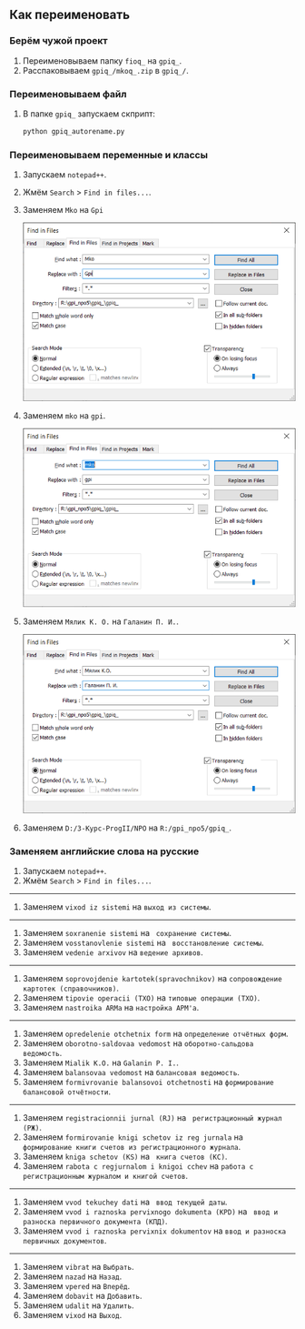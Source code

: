 ## Как переименовать

### Берём чужой проект
1. Переименовываем папку `fioq_` на `gpiq_`.
2. Расспаковываем `gpiq_/mkoq_.zip` в `gpiq_/`.

### Переименовываем файл
1. В папке `gpiq_` запускаем скприпт:
    ```bash
    python gpiq_autorename.py
    ```

### Переименовываем переменные и классы
1. Запускаем `notepad++`.
2. Жмём `Search` > `Find in files...`.
3. Заменяем `Mko` на `Gpi`
    
    ![](_assets/gpi_mko.png)

4. Заменяем `mko` на `gpi`.
    
    ![](_assets/gpi_mko2.png)

5. Заменяем `Мялик К. О.` на `Галанин П. И.`.
    
    ![](_assets/gpi_mko3.png)

6. Заменяем `D:/3-Kypc-ProgII/NPO` на `R:/gpi_npo5/gpiq_`.

### Заменяем английские слова на русские
1. Запускаем `notepad++`.
1. Жмём `Search` > `Find in files...`.
---
1. Заменяем `vixod iz sistemi` на `выход из системы`.
---
1. Заменяем `soxranenie sistemi` на ` сохранение системы`.
1. Заменяем `vosstanovlenie sistemi` на ` восстановление системы`.
1. Заменяем `vedenie arxivov` на `ведение архивов`.
---
1. Заменяем `soprovojdenie kartotek(spravochnikov)` на `сопровождение картотек (справочников)`.
1. Заменяем `tipovie operacii (TXO)` на `типовые операции (ТХО)`.
1. Заменяем `nastroika ARMa` на `настройка АРМ'a`.
---
1. Заменяем `opredelenie otchetnix form` на `определение отчётных форм`.
1. Заменяем `oborotno-saldovaa vedomost` на `оборотно-сальдова ведомость`.
1. Заменяем `Mialik K.O.` на `Galanin P. I.`.
1. Заменяем `balansovaa vedomost` на `балансовая ведомость`.
1. Заменяем `formivrovanie balansovoi otchetnosti` на `формирование балансовой отчётности`.
---
1. Заменяем `registracionnii jurnal (RJ)` на ` регистрационный журнал (РЖ)`.
1. Заменяем `formirovanie knigi schetov iz reg jurnala` на ` формирование книги счетов из регистрационного журнала`.
1. Заменяем `kniga schetov (KS)` на ` книга счетов (КС)`.
1. Заменяем `rabota c regjurnalom i knigoi cchev` на `работа с регистрационным журналом и книгой счетов`.
---
1. Заменяем `vvod tekuchey dati` на ` ввод текущей даты`.
1. Заменяем `vvod i raznoska pervixnogo dokumenta (KPD)` на ` ввод и разноска первичного документа (КПД)`.
1. Заменяем `vvod i raznoska pervixnix dokumentov` на `ввод и разноска первичных документов`.
---
1. Заменяем `vibrat` на `Выбрать`.
1. Заменяем `nazad` на `Назад`.
1. Заменяем `vpered` на `Вперёд`.
1. Заменяем `dobavit` на `Добавить`.
1. Заменяем `udalit` на `Удалить`.
1. Заменяем `vixod` на `Выход`.
